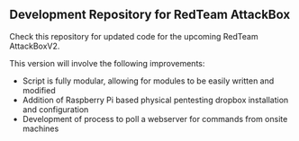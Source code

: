 ## Development Repository for RedTeam AttackBox


Check this repository for updated code for the upcoming RedTeam AttackBoxV2.

This version will involve the following improvements:
- Script is fully modular, allowing for modules to be easily written and modified
- Addition of Raspberry Pi based physical pentesting dropbox installation and configuration
- Development of process to poll a webserver for commands from onsite machines

